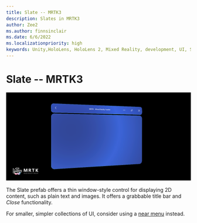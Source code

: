 ```yaml
---
title: Slate -- MRTK3
description: Slates in MRTK3
author: Zee2
ms.author: finnsinclair
ms.date: 6/6/2022
ms.localizationpriority: high
keywords: Unity,HoloLens, HoloLens 2, Mixed Reality, development, UI, Slate
---
```


# Slate -- MRTK3

![Slate](../../../mrtk3-overview/images/UXBuildingBlocks/MRTK_UX_v3_Slate.png)

The Slate prefab offers a thin window-style control for displaying 2D content, such as plain text and images. It offers a grabbable title bar and *Close* functionality. 

For smaller, simpler collections of UI, consider using a [near menu](near-menu.md) instead.
